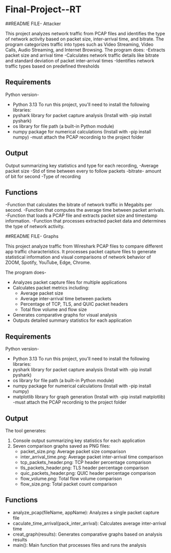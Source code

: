 # Final-Project--RT


##README FILE- Attacker

This project analyzes network traffic from PCAP files and identifies the type of network activity based on packet size, inter-arrival time, and bitrate. The program categorizes traffic into types such as Video Streaming, Video Calls, Audio Streaming, and Internet Browsing.
The program does:
-Extracts packet size and arrival time
-Calculates network traffic details like bitrate and standard deviation of packet inter-arrival times
-Identifies network traffic types based on predefined thresholds

## Requirements
Python version-
- Python 3.13
To run this project, you'll need to install the following libraries:
- pyshark library for packet capture analysis (Install with -pip install pyshark)
- os library for file path (a built-in Python module)
- numpy package for numerical calculations (Install with -pip install numpy)
-must attach the PCAP recordinig to the project folder

## Output
Output summarizing key statistics and type for each recording, 
-Average packet size
-Std of time between every to follow packets
-bitrate- amount of bit for second
-Type of recording

## Functions
-Function that calculates the bitrate of network traffic in Megabits per second.
-Function that computes the average time between packet arrivals.
-Function that loads a PCAP file and extracts packet size and timestamp information.
-Function that processes extracted packet data and determines the type of network activity.


##README FILE- Graphs

This project analyze traffic from Wireshark PCAP files to compare different app traffic characteristics.
It processes packet capture files to generate statistical information and visual comparisons of network behavior of ZOOM, Spotify, YouTube, Edge, Chrome.

The program does-
- Analyzes packet capture files for multiple applications
- Calculates packet metrics including:
  - Average packet size
  - Average inter-arrival time between packets
  - Percentage of TCP, TLS, and QUIC packet headers
  - Total flow volume and flow size
- Generates comparative graphs for visual analysis
- Outputs detailed summary statistics for each application

## Requirements
Python version-
- Python 3.13
To run this project, you'll need to install the following libraries:
- pyshark library for packet capture analysis (Install with -pip install pyshark)
- os library for file path (a built-in Python module)
- numpy package for numerical calculations (Install with -pip install numpy)
- matplotlib library for graph generation (Install with -pip install matplotlib)
-must attach the PCAP recordinig to the project folder

## Output
The tool generates:
1. Console output summarizing key statistics for each application
2. Seven comparison graphs saved as PNG files:
   - packet_size.png: Average packet size comparison
   - inter_arrival_time.png: Average packet inter-arrival time comparison
   - tcp_packets_header.png: TCP header percentage comparison
   - tls_packets_header.png: TLS header percentage comparison
   - quic_packets_header.png: QUIC header percentage comparison
   - flow_volume.png: Total flow volume comparison
   - flow_size.png: Total packet count comparison

## Functions
- analyze_pcap(fileName, appName): Analyzes a single packet capture file
- caculate_time_arrival(pack_inter_arrival): Calculates average inter-arrival time
- creat_graph(results): Generates comparative graphs based on analysis results
- main(): Main function that processes files and runs the analysis
